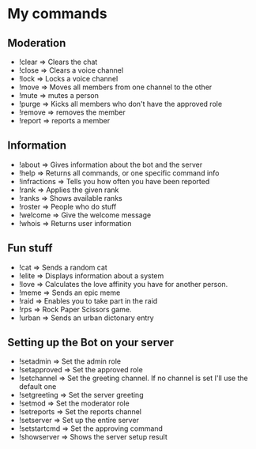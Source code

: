 # My commands

## Moderation

- !clear => Clears the chat
- !close => Clears a voice channel
- !lock => Locks a voice channel
- !move => Moves all members from one channel to the other
- !mute => mutes a person
- !purge => Kicks all members who don't have the approved role
- !remove => removes the member
- !report => reports a member

## Information

- !about => Gives information about the bot and the server
- !help => Returns all commands, or one specific command info
- !infractions => Tells you how often you have been reported
- !rank => Applies the given rank
- !ranks => Shows available ranks
- !roster => People who do stuff
- !welcome => Give the welcome message
- !whois => Returns user information

## Fun stuff

- !cat => Sends a random cat
- !elite => Displays information about a system
- !love => Calculates the love affinity you have for another person.
- !meme => Sends an epic meme
- !raid => Enables you to take part in the raid
- !rps => Rock Paper Scissors game.
- !urban => Sends an urban dictonary entry

## Setting up the Bot on your server

- !setadmin => Set the admin role
- !setapproved => Set the approved role
- !setchannel => Set the greeting channel. If no channel is set I'll use the default one
- !setgreeting => Set the server greeting
- !setmod => Set the moderator role
- !setreports => Set the reports channel
- !setserver => Set up the entire server
- !setstartcmd => Set the approving command
- !showserver => Shows the server setup result
